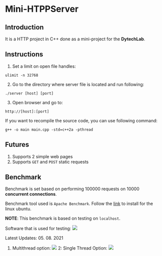 # Mini-HTPPServer

## Introduction
It is a HTTP project in C++ done as a mini-project for the **DytechLab**.

## Instructions
1. Set a limit on open file handles:
```
ulimit -n 32768
```

2. Go to the directory where server file is located and run following:
```
./server [host] [port]
```

3. Open browser and go to: 
```
http://[host]:[port]
```

If you want to recompile the source code, you can use following command:
```
g++ -o main main.cpp -std=c++2a -pthread
```

## Futures
1. Supports 2 simple web pages
2. Supports `GET` and `POST` static requests

## Benchmark
Benchmark is set based on performing $100000$ requests on $10000$ **concurrent connections**.

Benchmark tool used is `Apache Benchmark`. Follow the [link](https://www.datadoghq.com/blog/apachebench/) to install for the linux ubuntu.

**NOTE**: This benchmark is based on testing on `localhost`.

Software that is used for testing:
![](https://i.imgur.com/iPaDxPV.png)


Latest Updates:
05. 08. 2021
1. Multithread option:
![](https://i.imgur.com/HU7Qcgb.png)
2: Single Thread Option:
![](https://i.imgur.com/djNNIaZ.png)
